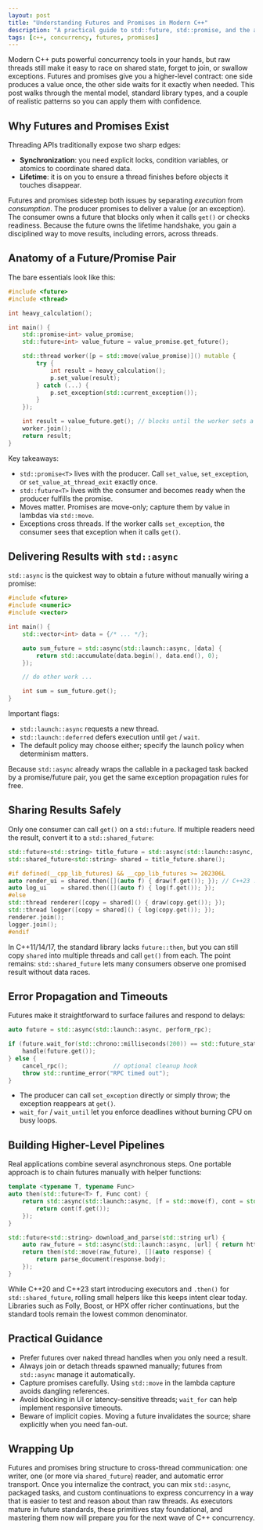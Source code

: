 ```yaml
---
layout: post
title: "Understanding Futures and Promises in Modern C++"
description: "A practical guide to std::future, std::promise, and the asynchronous patterns that make modern C++ concurrency safer and easier to reason about."
tags: [c++, concurrency, futures, promises]
---
```


Modern C++ puts powerful concurrency tools in your hands, but raw threads still make it easy to race on shared state, forget to join, or swallow exceptions. Futures and promises give you a higher-level contract: one side produces a value once, the other side waits for it exactly when needed. This post walks through the mental model, standard library types, and a couple of realistic patterns so you can apply them with confidence.

## Why Futures and Promises Exist

Threading APIs traditionally expose two sharp edges:

- **Synchronization**: you need explicit locks, condition variables, or atomics to coordinate shared data.
- **Lifetime**: it is on you to ensure a thread finishes before objects it touches disappear.

Futures and promises sidestep both issues by separating *execution* from *consumption*. The producer promises to deliver a value (or an exception). The consumer owns a future that blocks only when it calls `get()` or checks readiness. Because the future owns the lifetime handshake, you gain a disciplined way to move results, including errors, across threads.

## Anatomy of a Future/Promise Pair

The bare essentials look like this:

```cpp
#include <future>
#include <thread>

int heavy_calculation();

int main() {
    std::promise<int> value_promise;
    std::future<int> value_future = value_promise.get_future();

    std::thread worker([p = std::move(value_promise)]() mutable {
        try {
            int result = heavy_calculation();
            p.set_value(result);
        } catch (...) {
            p.set_exception(std::current_exception());
        }
    });

    int result = value_future.get(); // blocks until the worker sets a value or exception
    worker.join();
    return result;
}
```

Key takeaways:

- `std::promise<T>` lives with the producer. Call `set_value`, `set_exception`, or `set_value_at_thread_exit` exactly once.
- `std::future<T>` lives with the consumer and becomes ready when the producer fulfills the promise.
- Moves matter. Promises are move-only; capture them by value in lambdas via `std::move`.
- Exceptions cross threads. If the worker calls `set_exception`, the consumer sees that exception when it calls `get()`.

## Delivering Results with `std::async`

`std::async` is the quickest way to obtain a future without manually wiring a promise:

```cpp
#include <future>
#include <numeric>
#include <vector>

int main() {
    std::vector<int> data = {/* ... */};

    auto sum_future = std::async(std::launch::async, [data] {
        return std::accumulate(data.begin(), data.end(), 0);
    });

    // do other work ...

    int sum = sum_future.get();
}
```

Important flags:

- `std::launch::async` requests a new thread.
- `std::launch::deferred` defers execution until `get` / `wait`.
- The default policy may choose either; specify the launch policy when determinism matters.

Because `std::async` already wraps the callable in a packaged task backed by a promise/future pair, you get the same exception propagation rules for free.

## Sharing Results Safely

Only one consumer can call `get()` on a `std::future`. If multiple readers need the result, convert it to a `std::shared_future`:

```cpp
std::future<std::string> title_future = std::async(std::launch::async, fetch_title);
std::shared_future<std::string> shared = title_future.share();

#if defined(__cpp_lib_futures) && __cpp_lib_futures >= 202306L
auto render_ui = shared.then([](auto f) { draw(f.get()); }); // C++23 .then extension
auto log_ui    = shared.then([](auto f) { log(f.get()); });
#else
std::thread renderer([copy = shared]() { draw(copy.get()); });
std::thread logger([copy = shared]() { log(copy.get()); });
renderer.join();
logger.join();
#endif
```

In C++11/14/17, the standard library lacks `future::then`, but you can still copy `shared` into multiple threads and call `get()` from each. The point remains: `std::shared_future` lets many consumers observe one promised result without data races.

## Error Propagation and Timeouts

Futures make it straightforward to surface failures and respond to delays:

```cpp
auto future = std::async(std::launch::async, perform_rpc);

if (future.wait_for(std::chrono::milliseconds(200)) == std::future_status::ready) {
    handle(future.get());
} else {
    cancel_rpc();             // optional cleanup hook
    throw std::runtime_error("RPC timed out");
}
```

- The producer can call `set_exception` directly or simply throw; the exception reappears at `get()`.
- `wait_for` / `wait_until` let you enforce deadlines without burning CPU on busy loops.

## Building Higher-Level Pipelines

Real applications combine several asynchronous steps. One portable approach is to chain futures manually with helper functions:

```cpp
template <typename T, typename Func>
auto then(std::future<T> f, Func cont) {
    return std::async(std::launch::async, [f = std::move(f), cont = std::move(cont)]() mutable {
        return cont(f.get());
    });
}

std::future<std::string> download_and_parse(std::string url) {
    auto raw_future = std::async(std::launch::async, [url] { return http_get(url); });
    return then(std::move(raw_future), [](auto response) {
        return parse_document(response.body);
    });
}
```

While C++20 and C++23 start introducing executors and `.then()` for `std::shared_future`, rolling small helpers like this keeps intent clear today. Libraries such as Folly, Boost, or HPX offer richer continuations, but the standard tools remain the lowest common denominator.

## Practical Guidance

- Prefer futures over naked thread handles when you only need a result.
- Always join or detach threads spawned manually; futures from `std::async` manage it automatically.
- Capture promises carefully. Using `std::move` in the lambda capture avoids dangling references.
- Avoid blocking in UI or latency-sensitive threads; `wait_for` can help implement responsive timeouts.
- Beware of implicit copies. Moving a future invalidates the source; share explicitly when you need fan-out.

## Wrapping Up

Futures and promises bring structure to cross-thread communication: one writer, one (or more via `shared_future`) reader, and automatic error transport. Once you internalize the contract, you can mix `std::async`, packaged tasks, and custom continuations to express concurrency in a way that is easier to test and reason about than raw threads. As executors mature in future standards, these primitives stay foundational, and mastering them now will prepare you for the next wave of C++ concurrency.

